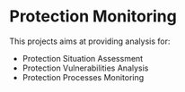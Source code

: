 # Protection Monitoring

This projects aims at providing analysis for:

 * Protection Situation Assessment
 * Protection Vulnerabilities Analysis
 * Protection Processes Monitoring 
